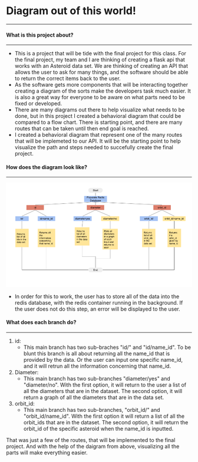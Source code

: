 # Diagram out of this world!
---
#### What is this project about?
---
- This is a project that will be tide with the final project for this class. For the final project, my team and I are thinking of creating a flask api that works with an Asteroid data set. We are thinking of creating an API that allows the user to ask for many things, and the software should be able to return the correct items back to the user.
- As the software gets more components that will be interacting together creating a diagram of the sorts make the developers task much easier. It is also a great way for everyone to be aware on what parts need to be fixed or developed. 
- There are many diagrams out there to help visualize what needs to be done, but in this project I created a behavioral diagram that could be compared to a flow chart. There is  starting point, and there are many routes that can be taken until then end goal is reached. 
- I created a behavioral diagram that represent one of the many routes that will be implemeted to our API. It will be the starting point to help visualize the path and steps needed to succefully create the final project.

#### How does the diagram look like? 
---
![Diagram](software-diagram.png)

- In order for this to work, the user has to store all of the data into the redis database, with the redis container running in the background. If the user does not do this step, an error will be displayed to the user.
#### What does each branch do?
---
1. id:
    -  This main branch has two sub-braches "id/" and "id/name_id". To be blunt this branch is all about returning all the name_id that is provided by the data. Or the user can input one specific name_id, and it will retrun all the information concerning that name_id. 
2. Diameter: 
    - This main branch has two sub-branches "diameter/yes" and "diameter/no". With the first option, it will return to the user a list of all the diameters that are in the dataset. The second option, it will return a graph of all the diameters that are in the data set.
3. orbit_id: 
    - This main branch has two sub-branches, "orbit_id/" and "orbit_id/name_id". With the first option it will return a list of all the orbit_ids that are in the dataset. The second option, it will return the orbit_id of the specific asteroid when the name_id is inputted.

That was just a few of the routes, that will be implemented to the final project. And with the help of the daigram from above, visualizing all the parts will make everything easier.